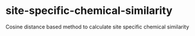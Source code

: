 # site-specific-chemical-similarity
Cosine distance based method to calculate site specific chemical similarity
